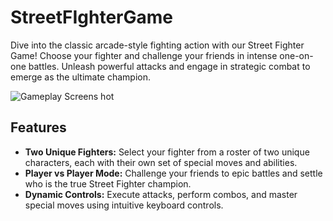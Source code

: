 # StreetFIghterGame

Dive into the classic arcade-style fighting action with our Street Fighter Game! Choose your fighter and challenge your friends in intense one-on-one battles. Unleash powerful attacks and engage in strategic combat to emerge as the ultimate champion.

![Gameplay Screens<img width="992" alt="Screen Shot 2023-08-11 at 9 29 10 AM" src="https://github.com/AliChahbandar/StreetFIghterGame/assets/121063614/9e7f305e-877b-4d8d-97b1-a3cfc78f4bd8">
hot](screenshot.png)

## Features

- **Two Unique Fighters:** Select your fighter from a roster of two unique characters, each with their own set of special moves and abilities.
- **Player vs Player Mode:** Challenge your friends to epic battles and settle who is the true Street Fighter champion.
- **Dynamic Controls:** Execute attacks, perform combos, and master special moves using intuitive keyboard controls.
